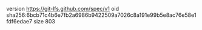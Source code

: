 version https://git-lfs.github.com/spec/v1
oid sha256:6bcb71c4b6e7fb2a6986b9422509a7026c8a191e99b5e8ac76e58e1fdf6edae7
size 803
